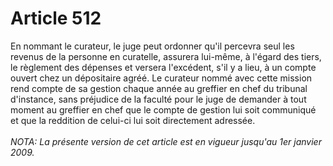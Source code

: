# Article 512

En nommant le curateur, le juge peut ordonner qu'il percevra seul les revenus de la personne en curatelle, assurera lui-même, à l'égard des tiers, le règlement des dépenses et versera l'excédent, s'il y a lieu, à un compte ouvert chez un dépositaire agréé.   Le curateur nommé avec cette mission rend compte de sa gestion chaque année au greffier en chef du tribunal d'instance, sans préjudice de la faculté pour le juge de demander à tout moment au greffier en chef que le compte de gestion lui soit communiqué et que la reddition de celui-ci lui soit directement adressée.<br/><br/><i>NOTA:  La présente version de cet article est en vigueur jusqu'au 1er janvier 2009.</i>